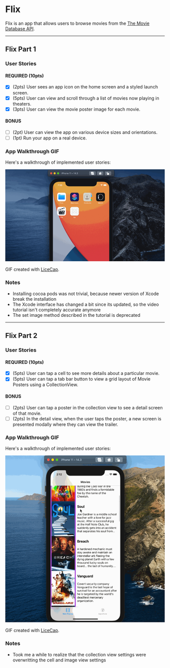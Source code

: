 # Flix

Flix is an app that allows users to browse movies from the [The Movie Database API](http://docs.themoviedb.apiary.io/#).

---

## Flix Part 1

### User Stories

#### REQUIRED (10pts)
- [X] (2pts) User sees an app icon on the home screen and a styled launch screen.
- [X] (5pts) User can view and scroll through a list of movies now playing in theaters.
- [X] (3pts) User can view the movie poster image for each movie.

#### BONUS
- [ ] (2pt) User can view the app on various device sizes and orientations.
- [ ] (1pt) Run your app on a real device.

### App Walkthrough GIF
Here's a walkthrough of implemented user stories:

![](Flix1.gif)

GIF created with [LiceCap](http://www.cockos.com/licecap/).

### Notes
- Installing cocoa pods was not trivial, because newer version of Xcode break the installation
- The Xcode interface has changed a bit since its updated, so the video tutorial isn't completely accurate anymore
- The set image method described in the tutorial is deprecated

---

## Flix Part 2

### User Stories

#### REQUIRED (10pts)
- [X] (5pts) User can tap a cell to see more details about a particular movie.
- [X] (5pts) User can tap a tab bar button to view a grid layout of Movie Posters using a CollectionView.

#### BONUS
- [ ] (2pts) User can tap a poster in the collection view to see a detail screen of that movie.
- [ ] (2pts) In the detail view, when the user taps the poster, a new screen is presented modally where they can view the trailer.

### App Walkthrough GIF
Here's a walkthrough of implemented user stories:

![](Flix2.gif)

GIF created with [LiceCap](http://www.cockos.com/licecap/).

### Notes
- Took me a while to realize that the collection view settings were overwritting the cell and image view settings
